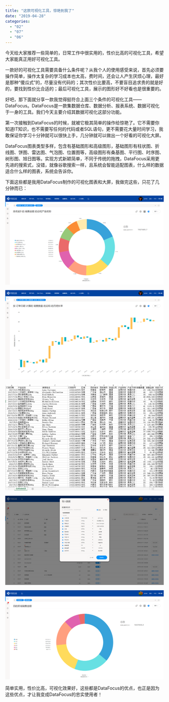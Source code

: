 ```yaml
---
title: "这款可视化工具，惊艳到我了"
date: "2019-04-28"
categories: 
  - "02"
  - "07"
  - "06"
---
```


今天给大家推荐一些简单的，日常工作中很实用的，性价比高的可视化工具，希望大家能真正用好可视化工具。

一款好的可视化工具需要具备什么条件呢？从我个人的使用感受来说，首先必须要操作简单，操作太复杂的学习成本也太高，费时间，还会让人产生厌烦心理，最好是那种“傻瓜式”的，尽量没有代码的；其次性价比要高，不要盲目追求贵的就是好的，要找到性价比合适的；最后可视化工具，展示的图形好不好看也是很重要的。

好吧，那下面就分享一款我觉得挺符合上面三个条件的可视化工具——DataFocus。DataFocus是一款集数据仓库、数据分析、报表系统、数据可视化于一身的工具。我们今天主要介绍其数据可视化这部分功能。

第一次接触到DataFocus的时候，就被它极其简单的操作给惊艳了。它不需要你知道IT知识，也不需要写任何的代码或者SQL语句，更不需要花大量时间学习，我敢保证你学习十分钟就可以很快上手，几分钟就可以做出一个好看的可视化大屏。

DataFocus图表类型多样，包含有基础图形和高级图形，基础图形有柱状图、折线图、饼图、雷达图、气泡图、位置图等，高级图形有桑基图、平行图、时序图、树形图、旭日图等。实现方式新颖简单，不同于传统的拖拽，DataFocus采用更先进的搜索式，没错，就像谷歌搜索一样，且系统会智能适配图表，什么样的数据适合什么样的图表，系统会告诉你。

下面这些都是我用DataFocus制作的可视化图表和大屏，我做完这些，只花了几分钟而已：

![](images/word-image-404.png)

![](images/word-image-405.png)

![](images/word-image-406.png)

![](images/word-image-407.png)

![](images/word-image-408.png)

简单实用，性价比高，可视化效果好，这些都是DataFocus的优点，也正是因为这些优点，才让我变成DataFocus的忠实使用者！
